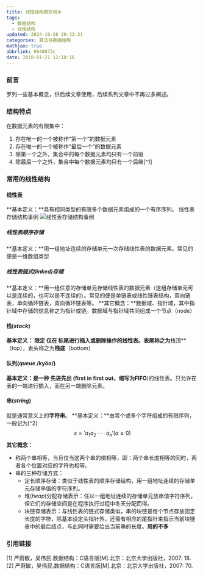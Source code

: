 ```yaml
---
title: 线性结构概念相关
tags:
  - 数据结构
  - 线性结构
updated: 2024-10-28 20:32:31categories: 算法与数据结构
mathjax: true
abbrlink: 9848073c
date: 2018-01-21 12:10:16
---
```


### 前言
罗列一些基本概念，供后续文章使用，后续系列文章中不再过多阐述。

### 结构特点
在数据元素的有限集中：
1. 存在唯一的一个被称作“第一个”的数据元素
2. 存在唯一的一个被称作“最后一个”的数据元素
3. 除第一个之外，集合中的每个数据元素均只有一个前驱
4. 除最后一个之外，集合中每个数据元素均只有一个后继[^1]
<!-- more -->

### 常用的线性结构
#### 线性表
**基本定义：**具有相同类型的有限多个数据元素组成的一个有序序列。
线性表存储结构事例
![线性表存储结构事例](linear-strcture-storage-sample.jpg)

##### 线性表顺序存储
**基本定义：**用一组地址连续的存储单元一次存储线性表的数据元素。常见的便是一维数组类型
##### 线性表链式(*linked*)存储
**基本定义：**用一组任意的存储单元存储线性表的数据元素（这组存储单元可以是连续的，也可以是不连续的）。常见的便是单链表或线性链表结构，双向链表，单向循环链表，双向循环链表等。
**其它概念：**数据域、指针域，其中指针域中存储的信息称之为指针或链。数据域与指针域共同组成一个节点（node）
#### 栈(*stack*)
**基本定义： 限定 **仅在** 标尾进行插入或删除操作的线性表。表尾称之为**栈顶**（top），表头称之为**栈底**（bottom）
#### 队列(*queue* /kyo͞o/)
**基本定义：**是一种 **先进先出** (first in first out，缩写为**FIFO**)的线性表。只允许在表的一端进行插入，而在另一端删除元素。
#### 串(*string*)
就是通常意义上的**字符串**。
**基本定义：**由零个或多个字符组成的有限序列，一般记为[^2]
$$
s = 'a_1a_2···a_n' (a\geq0)
$$
**其它概念：**
 - 称两个串相等，当且仅当这两个串的值相等，即：两个串长度相等的同时，两者各个位置对应的字符也相等。
 - 串的三种存储方式：
     + 定长顺序存储：类似于线性表的顺序存储结构，用一组地址连续的存储单元存储串值的字符序列。
     + 堆(*heap*)分配存储表示：任以一组地址连续的存储单元放串值字符序列，但它们的存储空间是在程序执行过程中冬天分配而得。
     + 块链存储表示：与线性表的链式存储类似，串的块链是每个节点存放固定长度的字符，除基本设定头指针外，还需有相应的尾指针来指示当前块链表中的最后结点，与此同时需要给出当前串的长度。**用的不多**

### 引用链接
[1] 严蔚敏，吴伟民.数据结构：C语言版[M].北京：北京大学出版社，2007: 18.
[2] 严蔚敏，吴伟民.数据结构：C语言版[M].北京：北京大学出版社，2007: 70.